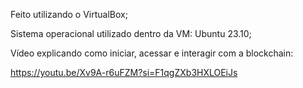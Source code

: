 Feito utilizando o VirtualBox;

Sistema operacional utilizado dentro da VM: Ubuntu 23.10;

Vídeo explicando como iniciar, acessar e interagir com a blockchain:

https://youtu.be/Xv9A-r6uFZM?si=F1qgZXb3HXLOEiJs
